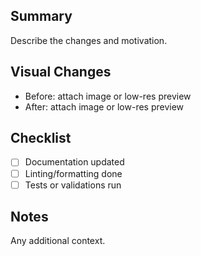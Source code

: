 ## Summary
Describe the changes and motivation.

## Visual Changes
- Before: attach image or low-res preview
- After: attach image or low-res preview

## Checklist
- [ ] Documentation updated
- [ ] Linting/formatting done
- [ ] Tests or validations run

## Notes
Any additional context.

